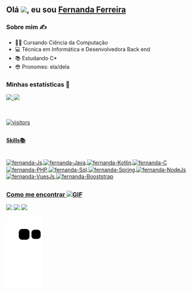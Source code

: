 ## Olá <img src="https://github.com/TheDudeThatCode/TheDudeThatCode/blob/master/Assets/Hi.gif" width="29px">, eu sou [Fernanda Ferreira](https://www.linkedin.com/in/fernandacodes/)
### Sobre mim ✍
- 👨‍🎓 Cursando Ciência da Computação 
- 💻 Técnica em Informática e Desenvolvedora Back end
- 📚 Estudando C*
- 😎 Pronomes: ela/dela

##
### Minhas estatísticas 👾
<div align="">
  <a href="https://github.com/fernandacodes">
  <img height="180em" src="https://github-readme-stats.vercel.app/api?username=fernandacodes&show_icons=true&theme=tokyonight&include_all_commits=true&count_private=true">
  <img height="180em" src="https://github-readme-stats.vercel.app/api/top-langs/?username=fernandacodes&layout=compact&langs_count=7&theme=tokyonight">
</div>

  <br><br>
  ![visitors](https://visitor-badge.laobi.icu/badge?page_id=fernandacodes)
  
##
  
#### Skills📚
  <div style="display: inline_block"><br>
    <img align="center" alt="fernanda-Js" src="https://img.shields.io/badge/JavaScript-323330?style=for-the-badge&logo=javascript&logoColor=F7DF1E">
    <img align="center" alt="fernanda-Java" src="https://img.shields.io/badge/Java-ED8B00?style=for-the-badge&logo=java&logoColor=white">
    <img align="center" alt="fernanda-Kotlin" src="https://img.shields.io/badge/Kotlin-0095D5?&style=for-the-badge&logo=kotlin&logoColor=white">
    <img align="center" alt="fernanda-C" src="https://img.shields.io/badge/C-00599C?style=for-the-badge&logo=c&logoColor=white">
    <img align="center" alt="fernanda-PHP" src="https://img.shields.io/badge/PHP-777BB4?style=for-the-badge&logo=php&logoColor=white">
    <img align="center" alt="fernanda-Sql" src="https://img.shields.io/badge/MySQL-00000F?style=for-the-badge&logo=mysql&logoColor=white">
    <img align="center" alt="fernanda-Spring" src="https://img.shields.io/badge/Spring-6DB33F?style=for-the-badge&logo=spring&logoColor=white">
    <img align="center" alt="fernanda-NodeJs" src="https://img.shields.io/badge/Node.js-43853D?style=for-the-badge&logo=node.js&logoColor=white">  
    <img align="center" alt="fernanda-VuesJs" src="https://img.shields.io/badge/Vue.js-35495E?style=for-the-badge&logo=vue.js&logoColor=4FC08D">
    <img align="center" alt="fernanda-Booststrap" src="https://img.shields.io/badge/Bootstrap-563D7C?style=for-the-badge&logo=bootstrap&logoColor=white">
  </div>

 ##
  
  ### Como me encontrar <img alt="GIF" src="https://github.com/TheDudeThatCode/TheDudeThatCode/blob/master/Assets/hmm.gif" width="20vw" />
  <div>
    <a href="https://www.linkedin.com/in/fernandacodes/" target="_blank"><img src="https://img.shields.io/badge/-LinkedIn-%230077B5?style=for-the-badge&logo=linkedin&logoColor=white" target="_blank"></a>
    <a href="mailto:fernandameloferr@gmail.com" target="_blank"><img src="https://img.shields.io/badge/Gmail-D14836?style=for-the-badge&logo=gmail&logoColor=white" target="_blank"></a>
    <a href="https://www.instagram.com/fernandacodes_/" target="_blank"><img src="https://img.shields.io/badge/-Instagram-%23E4405F?style=for-the-badge&logo=instagram&logoColor=white" target="_blank"></a>
  </div> 
  
  ![Snake animation](https://github.com/fernandacodes/fernandacodes/blob/output/github-contribution-grid-snake.svg)
